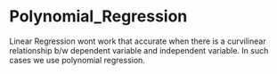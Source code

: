 # Polynomial_Regression
Linear Regression wont work that accurate when there is a curvilinear relationship b/w dependent variable and independent variable.
In such cases we use polynomial regression.
